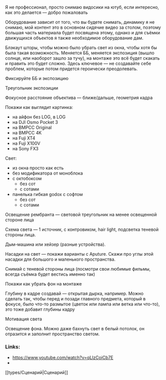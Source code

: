 Я не профессионал, просто снимаю видосики на ютуб, если интересно, как это делается — добро пожаловать

Оборудование зависит от того, что вы будете снимать, динамику я не снимаю, мой контент это в основном сидячие видео за столом, поэтому большая часть материала будет посвящена этому, однако и для съёмки движущихся объектов я также необходимое оборудование дам.

Блэкаут шторы, чтобы можно было убрать свет из окна, чтобы хотя бы была такая возможность. Меняется ББ, меняется экспозиция (вышло солнце, или наоборот зашло за тучу), на монтаже это всё будет скакать и править это будет сложно. Здесь ключевое — не создавайте себе проблем, которые потом придется героически преодолевать.

Фиксируйте ББ и экспозицию

Треугольник экспозиции

Фокусное расстояние объектива — ближе/дальше, геометрия кадра

Покажи как выглядит картинка:
- на айфон без LOG, в LOG
- на DJI Osmo Pocket 3
- на BMPCC Original
- на BMPCC 4K
- на Fuji XT4
- на Fuji X100V
- на Sony FX3

Свет:
- из окна просто как есть
- без модификатора от моноблока
- с октобоксом
	- без сот
	- с сотами
- панелька гибкая godox с софтом
	- без сот
	- с сотами

Освещение рембранта — световой треугольник на менее освещенной стороне лица

Схема света — 1 источник, с контровиком, hair light, подсветка теневой стороны лица.

Дым-машина или хейзер (разные устройства).

Насадки на свет — покажи варианты с Aputure. Скажи про углы этой насадки для большого и маленького пространства.

Снимай с теневой стороны лица (посмотри свои любимые фильмы, всегда съёмка будет вестись именно так)

Покажи как убрать фон на монтаже

Глубину в кадре создавай — открытая дырка, например. Можно сделать так, чтобы перед и позади главного предмета, который в фокусе, было что-то размытое (цветок или лампа или ветка или что-то), это тоже добавит глубины кадру

Мотивация света

Освещение фона. Можно даже бахнуть свет в белый потолок, он отразится и заполнит пространство светом.

### Links:

- https://www.youtube.com/watch?v=qLlzCoiCb7E
- 

[[types/Сценарий|Сценарий]]